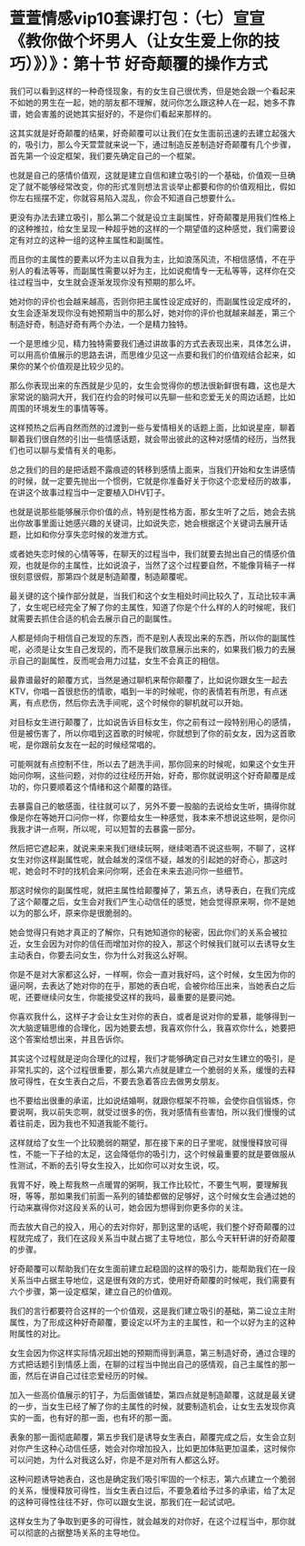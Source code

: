 # 萱萱情感vip10套课打包：（七）宣宣《教你做个坏男人（让女生爱上你的技巧）》）》：第十节 好奇颠覆的操作方式

我们可以看到这样的一种奇怪现象，有的女生自己很优秀，但是她会跟一个看起来不如她的男生在一起，她的朋友都不理解，就问你怎么跟这种人在一起，她多不靠谱，她会害羞的说她其实挺好的，不是你们看起来那样的。

这其实就是好奇颠覆的结果，好奇颠覆可以让我们在女生面前迅速的去建立起强大的，吸引力，那么今天萱萱就来说一下，通过制造反差制造好奇颠覆有几个步骤，首先第一个设定框架，我们要先确定自己的一个框架。

也就是自己的感情价值观，这就是建立自信和建立吸引的一个基础，价值观一旦确定了就不能够经常改变，你的形式准则想法言谈举止都要和你的价值观相比，假如你左右摇摆不定，你就容易陷入混乱，你会不知道自己想要什么。

更没有办法去建立吸引，那么第二个就是设立主副属性，好奇颠覆是用我们性格上的这种推拉，给女生呈现一种超乎她的这样的一个期望值的这种感觉，我们需要设定有对立的这种一组的这种主属性和副属性。

而且你的主属性的要素以坏为主以自我为主，比如浪荡风流，不相信感情，不在乎别人的看法等等，而副属性需要以好为主，比如说痴情专一无私等等，这样你在交往过程当中，女生就会逐渐发现你没有预期的那么坏。

她对你的评价也会越来越高，否则你把主属性设定成好的，而副属性设定成坏的，女生会逐渐发现你没有她预期当中的那么好，她对你的评价也就越来越差，第三个制造好奇，制造好奇有两个办法，一个是精力独特。

一个是思维少见，精力独特需要我们通过讲故事的方式去表现出来，具体怎么讲，可以用高价值展示的思路去讲，而思维少见这一点要和我们的价值观结合起来，如果你的某个价值观是比较少见的。

那么你表现出来的东西就是少见的，女生会觉得你的想法很新鲜很有趣，这也是大家常说的脑洞大开，我们在约会的时候可以先聊一些和恋爱无关的周边话题，比如周围的环境发生的事情等等。

这样预热之后再自然而然的过渡到一些与爱情相关的话题上面，比如说星座，聊着聊着我们很自然的引出一些情感话题，就会带出彼此的这种对感情的经历，当然我们也可以聊与爱情有关的电影。

总之我们的目的是把话题不露痕迹的转移到感情上面来，当我们开始和女生讲感情的时候，就一定要先抛出一个惯例，它就是你准备好关于你这个恋爱经历的故事，在讲这个故事过程当中一定要植入DHV钉子。

也就是说那些能够展示你价值的点，特别是性格方面，那女生听了之后，她会去挑出你故事里面让她感兴趣的关键词，比如说失恋，她会根据这个关键词去展开话题，比如和你分享失恋时候的发泄方式。

或者她失恋时候的心情等等，在聊天的过程当中，我们就要去抛出自己的情感价值观，也就是你的主属性，比如说浪子，当然了这个过程要自然，不能像背稿子一样很刻意很假，那第四个就是制造颠覆，制造颠覆呢。

最关键的这个操作部分就是，当我们和这个女生相处时间比较久了，互动比较丰满了，女生呢已经完全了解了你的主属性，知道了你是个什么样的人的时候呢，我们就需要去抓住合适的机会去展示自己的副属性。

人都是倾向于相信自己发现的东西，而不是别人表现出来的东西，所以你的副属性呢，必须是让女生自己发现的，而不是我们故意展示出来的，如果我们极力的去展示自己的副属性，反而呢会用力过猛，女生不会真正的相信。

最靠谱最好的颠覆方式，当然是通过聊机来帮你颠覆了，比如说你跟女生一起去KTV，你唱一首很悲伤的情歌，唱到一半的时候呢，你的表情若有所思，有点迷离，有点悲伤，然后你去洗手间呢，这个时候你的聊机就可以开始。

对目标女生进行颠覆了，比如说告诉目标女生，你之前有过一段特别用心的感情，但是被伤害了，所以你唱到这首歌的时候呢，你就想到了你的前女友，因为这首歌呢，是你跟前女友在一起的时候经常唱的。

可能啊就有点控制不住，所以去了趟洗手间，那你回来的时候呢，如果这个女生开始问你啊，这些问题，对你的过往经历开始，好奇，那你就说明这个好奇颠覆是成功的，你只要顺着这个情绪和这个颠覆的路径。

去暴露自己的敏感面，往往就可以了，另外不要一股脑的去说给女生听，搞得你就像是你在等她开口问你一样，你要给女生一种感觉，我本来不想说这些啊，是你问我我才讲一点啊，所以呢，可以短暂的去暴露一部分。

然后把它遮起来，就说来来来我们继续玩啊，继续喝酒不说这些啊，不聊了，这样女生对你这样副属性呢，就会越发的深信不疑，越发的引起她的好奇心，那这时呢，她会时不时的找机会来问你啊，还会在未来去追问你一些细节。

那这时候你的副属性呢，就把主属性给颠覆掉了，第五点，诱导表白，在我们完成了这个颠覆之后，女生会对我们产生心动信任的感觉，她会觉得原来啊，你不是她以为的那么坏，原来你是很脆弱的。

她会觉得只有她才真正的了解你，只有她知道你的秘密，因此你们的关系会被拉近，女生会因为对你的信任而增加对你的投入，那这个时候我们就可以去诱导女生主动表白，你要去问女生，你为什么对我这么好啊。

你是不是对大家都这么好，一样啊，你会一直对我好吗，这个时候，女生因为你的逼问啊，去表达了她对你的在乎，那她的表白呢，会被你给压出来，当她表白之后呢，还要继续问女生，你能接受这样的我吗，最重要的是要问她。

你喜欢我什么，这样子才会让女生对你的表白，或者是说对你的爱慕，能够得到一次大脑逻辑思维的合理化，因为她要去想，我喜欢你什么，我喜欢你什么，她要把这个答案给想出来，并且告诉你。

其实这个过程就是逆向合理化的过程，我们才能够确定自己对女生建立的吸引，是非常扎实的，这个过程很重要，那么第六点就是建立一个脆弱的关系，缓慢的去释放可得性，在女生表白之后，不要去急着答应去做男女朋友。

也不要给出很重的承诺，比如说结婚啊，就跟你框架不符嘛，会使你自信锻炼，你要说啊，我以前失恋啊，就受过很多的伤，我对感情有些害怕，所以我们慢慢的试着往前走，因为我也不知道我能不能行。

这样就给了女生一个比较脆弱的期望，那在接下来的日子里呢，就慢慢释放可得性，不能一下子给的太足，这会降低你的吸引力，这个时候最重要的就是要做服从性测试，不断的去引导女生投入，比如你可以对女生说，哎。

我胃不好，晚上帮我熬一点暖胃的粥啊，我工作比较忙，不要生气啊，要理解我呀，等等，那如果我们前面一系列的铺垫都做的足够好，这个时候女生会通过她的行动来赢得你对这段关系的认可，她会因为想得到你更多你的关注。

而去放大自己的投入，用心的去对你好，那到这里的话呢，我们整个好奇颠覆的过程就完成了，我们在这段关系当中就占据了主导地位，那么今天轩轩讲的好奇颠覆的步骤。

好奇颠覆可以帮助我们在女生面前建立起稳固的这样的吸引力，能帮助我们在一段关系当中占据主导地位，这是很有效的方式，使用好奇颠覆的时候呢，我们需要有六个步骤，第一设定框架，建立自己的价值观。

我们的言行都要符合这样的一个价值观，这是我们建立吸引的基础，第二设立主附属性，为了形成这种好奇颠覆，要设定以坏为主的主属性，和一个以好为主的这种附属性的对比。

女生会因为你这样实际情况超出她的预期而得到满意，第三制造好奇，通过合理的方式把话题引到情感上面，在聊的过程当中抛出自己的感情观，自己主属性的那一面，然后在讲自己过往恋爱经历的时候。

加入一些高价值展示的钉子，为后面做铺垫，第四点就是制造颠覆，这就是最关键的一步，当女生已经了解了你的主属性的时候，就要制造机会，让女生去发现你真实的一面，也有好的那一面，也有坏的那一面。

表象的那一面彻底颠覆，第五步我们是诱导女生表白，颠覆完成之后，女生会立刻对你产生这种心动信任感，她会对你增加投入，比如更加体贴更加温柔，这时候你可以问她，为什么对我这么好，你是不是对所有人都这么好。

这种问题诱导她表白，这也是确定我们吸引牢固的一个标志，第六点建立一个脆弱的关系，慢慢释放可得性，当女生表白过后，不要急着给予过多的承诺，给了太足的这种可得性往往不好，你可以跟女生说，那我们在一起试试吧。

这样女生为了争取到更多的可得性，就会越发的对你好，在这个过程当中，那你就可以彻底的占据整场关系的主导地位。

